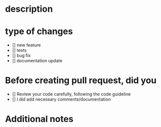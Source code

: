 # description
<!--Just describe the changes you made in a clear and concise way-->

# type of changes
- [] new feature
- [] tests
- [] bug fix
- [] documentation update

# Before creating pull request, did you
- [] Review your code carefully, following the code guideline
- [] I did add necessary comments/documentation

# Additional notes
<!--Add your additional notes if necessary-->
